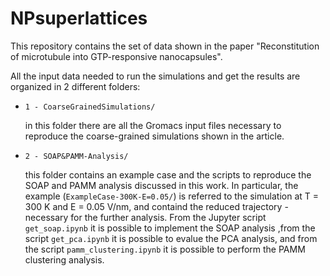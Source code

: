 # NPsuperlattices

This repository contains the set of data shown in the paper "Reconstitution of microtubule into GTP-responsive nanocapsules".

All the input data needed to run the simulations and get the results are organized in 2 different folders:

 * `1 - CoarseGrainedSimulations/`

	in this folder there are all the Gromacs input files necessary to reproduce the coarse-grained simulations shown in the article.
        
 * `2 - SOAP&PAMM-Analysis/`

	this folder contains an example case and the scripts to reproduce the SOAP and PAMM analysis discussed in this work. In particular, the example (`ExampleCase-300K-E=0.05/`) is referred to the simulation at T = 300 K and E = 0.05 V/nm, and containd the reduced trajectory - necessary for the further analysis. From the Jupyter script `get_soap.ipynb` it is possible to implement the SOAP analysis ,from the script `get_pca.ipynb` it is possible to evalue the PCA analysis, and from the script `pamm_clustering.ipynb` it is possible to perform the PAMM clustering analysis. 

